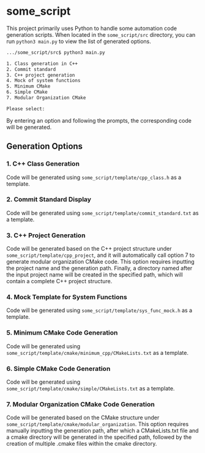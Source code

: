 # some_script

This project primarily uses Python to handle some automation code generation scripts. When located in the `some_script/src` directory, you can run `python3 main.py` to view the list of generated options.

```bash
.../some_script/src$ python3 main.py 

1. Class generation in C++
2. Commit standard
3. C++ project generation
4. Mock of system functions
5. Minimum CMake
6. Simple CMake
7. Modular Organization CMake

Please select:
```

By entering an option and following the prompts, the corresponding code will be generated.



## Generation Options

### 1. C++ Class Generation

Code will be generated using `some_script/template/cpp_class.h` as a template.

### 2. Commit Standard Display

Code will be generated using `some_script/template/commit_standard.txt` as a template.

### 3. C++ Project Generation

Code will be generated based on the C++ project structure under `some_script/template/cpp_project`, and it will automatically call option 7 to generate modular organization CMake code. This option requires inputting the project name and the generation path. Finally, a directory named after the input project name will be created in the specified path, which will contain a complete C++ project structure.

### 4. Mock Template for System Functions

Code will be generated using `some_script/template/sys_func_mock.h` as a template.

### 5. Minimum CMake Code Generation

Code will be generated using `some_script/template/cmake/minimum_cpp/CMakeLists.txt` as a template.

### 6. Simple CMake Code Generation

Code will be generated using `some_script/template/cmake/simple/CMakeLists.txt` as a template.

### 7. Modular Organization CMake Code Generation

Code will be generated based on the CMake structure under `some_script/template/cmake/modular_organization`. This option requires manually inputting the generation path, after which a CMakeLists.txt file and a cmake directory will be generated in the specified path, followed by the creation of multiple .cmake files within the cmake directory.